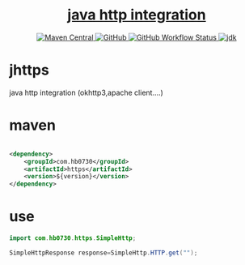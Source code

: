 <h1 align="center"><a href="https://github.com/hb0730/jhttps" target="_blank">java http integration</a></h1>
<p align="center">
<a href="https://search.maven.org/artifact/com.hb0730/https">
<img alt="Maven Central" src="https://img.shields.io/maven-central/v/com.hb0730/https?style=flat-square">
</a>
<a href="https://github.com/hb0730/jhttps/blob/master/LICENSE">
<img alt="GitHub" src="https://img.shields.io/github/license/hb0730/jhttps?style=flat-square">
</a>
<a href="https://github.com/hb0730/jhttps/actions">
<img alt="GitHub Workflow Status" src="https://img.shields.io/github/workflow/status/hb0730/jhttps/Tag%20Release?style=flat-square">
</a>
<a href="https://www.oracle.com/java/technologies/javase-downloads.html">
<img alt="jdk" src="https://img.shields.io/badge/jdk-8%2B-green?style=flat-square">
</a>
</p>

# jhttps

java http integration (okhttp3,apache client....)

# maven

```xml

<dependency>
    <groupId>com.hb0730</groupId>
    <artifactId>https</artifactId>
    <version>${version}</version>
</dependency>
```

# use

```java
import com.hb0730.https.SimpleHttp;

SimpleHttpResponse response=SimpleHttp.HTTP.get("");
```